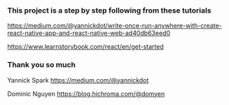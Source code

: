 ### This project is a step by step following from these tutorials

https://medium.com/@yannickdot/write-once-run-anywhere-with-create-react-native-app-and-react-native-web-ad40db63eed0
 
https://www.learnstorybook.com/react/en/get-started

### Thank you so much 

Yannick Spark
https://medium.com/@yannickdot

Dominic Nguyen
https://blog.hichroma.com/@domyen





